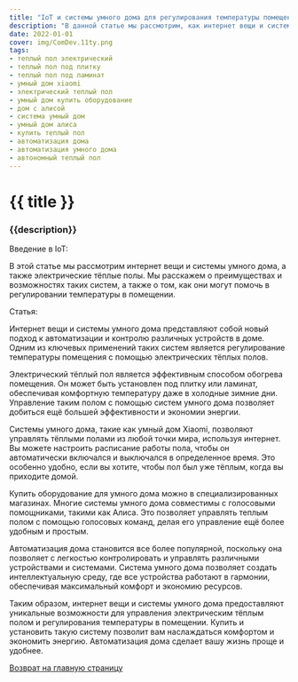 ```yaml
---
title: "IoT и системы умного дома для регулирования температуры помещения"
description: "В данной статье мы рассмотрим, как интернет вещи и системы умного дома могут использоваться для управления электрическим тёплым полом и регулирования температуры в помещении."
date: 2022-01-01
cover: img/ComDev.11ty.png
tags:
- теплый пол электрический
- теплый пол под плитку
- теплый пол под ламинат
- умный дом xiaomi
- электрический теплый пол
- умный дом купить оборудование
- дом с алисой
- система умный дом
- умный дом алиса
- купить теплый пол
- автоматизация дома
- автоматизация умного дома
- автономный теплый пол
---
```

# {{ title }}
### {{description}}

Введение в IoT:

В этой статье мы рассмотрим интернет вещи и системы умного дома, а также электрические тёплые полы. Мы расскажем о преимуществах и возможностях таких систем, а также о том, как они могут помочь в регулировании температуры в помещении.

Статья:

Интернет вещи и системы умного дома представляют собой новый подход к автоматизации и контролю различных устройств в доме. Одним из ключевых применений таких систем является регулирование температуры помещения с помощью электрических тёплых полов.

Электрический тёплый пол является эффективным способом обогрева помещения. Он может быть установлен под плитку или ламинат, обеспечивая комфортную температуру даже в холодные зимние дни. Управление таким полом с помощью систем умного дома позволяет добиться ещё большей эффективности и экономии энергии.

Системы умного дома, такие как умный дом Xiaomi, позволяют управлять тёплыми полами из любой точки мира, используя интернет. Вы можете настроить расписание работы пола, чтобы он автоматически включался и выключался в определенное время. Это особенно удобно, если вы хотите, чтобы пол был уже тёплым, когда вы приходите домой.

Купить оборудование для умного дома можно в специализированных магазинах. Многие системы умного дома совместимы с голосовыми помощниками, такими как Алиса. Это позволяет управлять теплым полом с помощью голосовых команд, делая его управление ещё более удобным и простым.

Автоматизация дома становится все более популярной, поскольку она позволяет с легкостью контролировать и управлять различными устройствами и системами. Система умного дома позволяет создать интеллектуальную среду, где все устройства работают в гармонии, обеспечивая максимальный комфорт и экономию ресурсов.

Таким образом, интернет вещи и системы умного дома предоставляют уникальные возможности для управления электрическим тёплым полом и регулирования температуры в помещении. Купить и установить такую систему позволит вам наслаждаться комфортом и экономить энергию. Автоматизация дома сделает вашу жизнь проще и удобнее.

[Возврат на главную страницу](/)